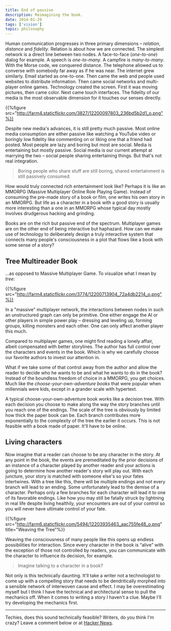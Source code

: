 ```yaml
---
title: End of passive
description: Reimagining the book.
date: 2014-01-29
tags: ['vision']
topic: philosophy
---
```


Human communication progresses in three primary dimensions – _relation_, _distance_ and _fidelity_. Relation is about how we are connected. The simplest network is a direct line between two nodes. A face-to-face (_one-to-one_) dialog for example. A speech is _one-to-many_. A campfire is _many-to-many_. With the Morse code, we conquered distance. The telephone allowed us to converse with somebody far away as if he was near. The internet grew similarly. Email started as one-to-one. Then came the web and people used websites to distribute information. Then came social networks and multi-player online games. Technology created the screen. First it was moving pictures, then came color. Next came touch interfaces. The fidelity of our media is the most observable dimension for it touches our senses directly.

{{%figure src="http://farm4.staticflickr.com/3827/12200097803_236bd5b2d1_o.png"%}}

Despite new media's advances, it is still pretty much passive. Most online media consumption are either passive like watching a YouTube video or boringly low fidelity like commenting on or liking one that a friend had posted. Most people are lazy and boring but most are social. Media is entertaining but mostly passive. Social media is our current attempt at marrying the two – social people sharing entertaining things. But that's not real integration.

>Boring people who share stuff are still boring, shared entertainment is still passively consumed.

How would truly connected rich entertainment look like? Perhaps it is like an MMORPG (Massive Multiplayer Online Role Playing Game). Instead of consuming the pre-made story of a book or film, one writes his own story in an MMORPG. But life as a character in a book with a good story is usually more interesting than a one in an MMORPG whose typical day mostly involves drudgerous hacking and grinding.

Books are on the rich but passive end of the spectrum. Multiplayer games are on the other end of being interactive but haphazard. How can we make use of technology to deliberately design a truly interactive system that connects many people's consciousness in a plot that flows like a book with some sense of a story?

## Tree Multireader Book

&hellip;as opposed to Massive Multiplayer Game. To visualize what I mean by _tree_:

{{%figure src="http://farm4.staticflickr.com/3774/12200713904_72a4db2214_o.png"%}}

In a "massive" multiplayer network, the interactions between nodes in such an unstructured graph can only be primitive. One either engage the AI or other players in simple power play – dressing and leveling up, forming groups, killing monsters and each other. One can only affect another player this much.

Compared to multiplayer games, one might find reading a lonely affair, albeit compensated with better storylines. The author has full control over the characters and events in the book. Which is why we carefully choose our favorite authors to invest our attention in.

What if we take some of that control away from the author and allow the reader to decide who he wants to be and what he wants to do in the book? Instead of the boundless freedom of choice in a MMORPG, you get choices. Much like the _choose-your-own-adventure books_ that were popular when millennials were kids, except in a grander scale with hypertext.

A typical choose-your-own-adventure book works like a decision tree. With each decision you choose to make along the way the story branches until you reach one of the endings. The scale of the tree is obviously by limited how thick the paper book can be. Each branch contributes more exponentially to the complexity of the tree the earlier it occurs. This is not feasible with a book made of paper. It'll have to be online.

## Living characters

Now imagine that a reader can choose to be any character in the story. At any point in the book, the events are premeditated by the prior decisions of an instance of a character played by another reader and your actions is going to determine how another reader's story will play out. With each juncture, your story is matched with someone else's so your fates intertwines. With a tree like this, there will be multiple endings and not every branch will lead to an ending. Some unfortunately lead to the demise of a character. Perhaps only a few branches for each character will lead it to one of its favorable endings. Like how you may still be fatally struck by lightning in real life despite living healthily, your encounters are out of your control so you will never have ultimate control of your fate.

{{%figure src="http://farm6.staticflickr.com/5494/12203935463_aac755fe48_o.png" title="Weaving the Tree"%}}

Weaving the consciousness of many people like this opens up endless possibilities for interaction. Since every character in the book is “alive” with the exception of those not controlled by readers, you can communicate with the character to influence its decision, for example.

>Imagine talking to a character in a book?

Not only is this technically daunting. It'll take a writer not a technologist to come up with a compelling story that needs to be dendritically morphed into a sensible network of interwoven cause and effect. I may be overestimating myself but I think I have the technical and architectural sense to pull the mechanics off. When it comes to writing a story I haven't a clue. Maybe I'll try developing the mechanics first.

---

Techies, does this sound technically feasible? Writers, do you think I'm crazy? Leave a comment below or at [Hacker News](https://news.ycombinator.com/item?id=7143314).
